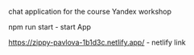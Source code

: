 chat application for the course Yandex workshop

npm run start - start App

https://zippy-pavlova-1b1d3c.netlify.app/ - netlify link
